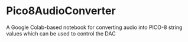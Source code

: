 # Pico8AudioConverter
A Google Colab-based notebook for converting audio into PICO-8 string values which can be used to control the DAC
